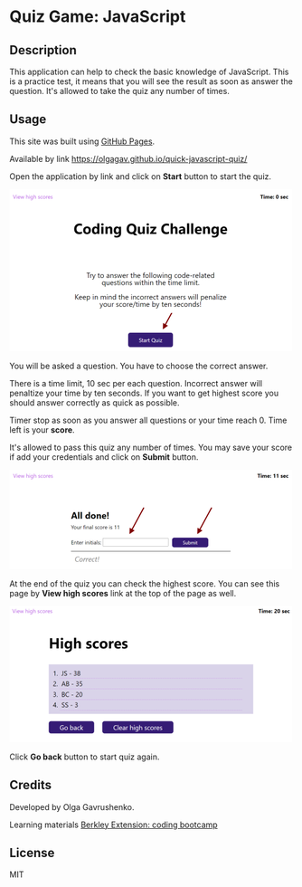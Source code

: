 # Quiz Game: JavaScript
## Description
This application can help to check the basic knowledge of JavaScript. This is a practice test, it means that you will see the result as soon as answer the question. It's allowed to take the quiz any number of times.
## Usage
This site was built using [GitHub Pages](https://pages.github.com/). 

Available by link https://olgagav.github.io/quick-javascript-quiz/

Open the application by link and click on **Start** button to start the quiz.

![This image image of the start page. Provide brief instruction and Start button at the center](assets/images/StartPage.png)

You will be asked a question. You have to choose the correct answer.

There is a time limit, 10 sec per each question. Incorrect answer will penaltize your time by ten seconds. If you want to get highest score you should answer correctly as quick as possible. 

Timer stop as soon as you answer all questions or your time reach 0. Time left is your **score**. 

It's allowed to pass this quiz any number of times. You may save your score if add your credentials and click on **Submit** button.

![This image of the end page, when all the questions answered. It shows the current score, input field to add intials and submit button](assets/images/AllDone.png)

At the end of the quiz you can check the highest score. You can see this page by **View high scores** link at the top of the page as well.

![This image of the high scores page, table shows stored initials and corresponding score in descending order. ](assets/images/HighScores.png)

Click **Go back** button to start quiz again.

## Credits
Developed by Olga Gavrushenko.

Learning materials [Berkley Extension: coding bootcamp](https://extension.berkeley.edu/)


## License
MIT
